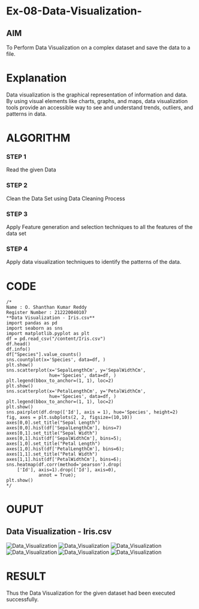 # Ex-08-Data-Visualization-

## AIM
To Perform Data Visualization on a complex dataset and save the data to a file. 

# Explanation
Data visualization is the graphical representation of information and data. By using visual elements like charts, graphs, and maps, data visualization tools provide an accessible way to see and understand trends, outliers, and patterns in data.

# ALGORITHM
### STEP 1
Read the given Data
### STEP 2
Clean the Data Set using Data Cleaning Process
### STEP 3
Apply Feature generation and selection techniques to all the features of the data set
### STEP 4
Apply data visualization techniques to identify the patterns of the data.

# CODE
```
/* 
Name : O. Shanthan Kumar Reddy
Register Number : 212220040107
**Data Visualization - Iris.csv**
import pandas as pd
import seaborn as sns
import matplotlib.pyplot as plt
df = pd.read_csv("/content/Iris.csv")
df.head()
df.info()
df["Species"].value_counts()
sns.countplot(x='Species', data=df, )
plt.show()
sns.scatterplot(x='SepalLengthCm', y='SepalWidthCm',
                hue='Species', data=df, )
plt.legend(bbox_to_anchor=(1, 1), loc=2)
plt.show()
sns.scatterplot(x='PetalLengthCm', y='PetalWidthCm',
                hue='Species', data=df, )
plt.legend(bbox_to_anchor=(1, 1), loc=2) 
plt.show()
sns.pairplot(df.drop(['Id'], axis = 1), hue='Species', height=2)
fig, axes = plt.subplots(2, 2, figsize=(10,10)) 
axes[0,0].set_title("Sepal Length")
axes[0,0].hist(df['SepalLengthCm'], bins=7)
axes[0,1].set_title("Sepal Width")
axes[0,1].hist(df['SepalWidthCm'], bins=5); 
axes[1,0].set_title("Petal Length")
axes[1,0].hist(df['PetalLengthCm'], bins=6); 
axes[1,1].set_title("Petal Width")
axes[1,1].hist(df['PetalWidthCm'], bins=6);
sns.heatmap(df.corr(method='pearson').drop(
    ['Id'], axis=1).drop(['Id'], axis=0),
            annot = True); 
plt.show()
*/
```
# OUPUT
## Data Visualization - Iris.csv
![Data_Visualization](/images/img.png)
![Data_Visualization](/images/img2.png)
![Data_Visualization](/images/img3.png)
![Data_Visualization](/images/img4.png)
![Data_Visualization](/images/img5.png)
![Data_Visualization](/images/img6.png)

# RESULT
Thus the Data Visualization for the given dataset had been executed successfully.
